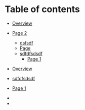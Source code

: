 # Table of contents

* [Overview](README.md)
* [Page 2](page-2/README.md)
  * [dsfsdf](page-2/dsfsdf.md)
  * [Page](page.md)
  * [sdfdfsdsdf](sdfdfsdsdf.md)
    * [Page 1](page-1.md)
* [Overview](README.md)
* [sdfdfsdsdf](sdfdfsdsdf.md)
* [Page 1](page-1.md)


*
 *

